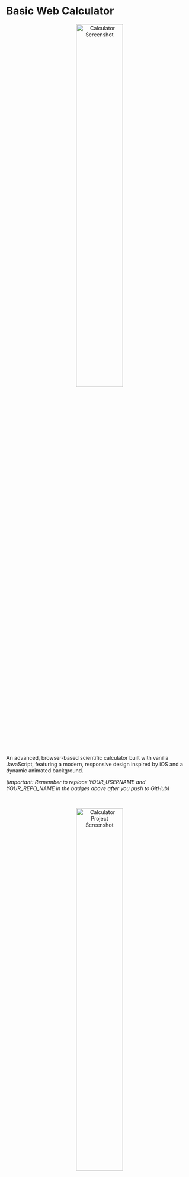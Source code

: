 # Basic Web Calculator

<p align="center">
  <img src="https-your-screenshot-url.png" alt="Calculator Screenshot" width="50%">
  <br>
  
</p>

An advanced, browser-based scientific calculator built with vanilla JavaScript, featuring a modern, responsive design inspired by iOS and a dynamic animated background.

*(Important: Remember to replace YOUR_USERNAME and YOUR_REPO_NAME in the badges above after you push to GitHub)*

<br>

<p align="center">
  <img width="50%" alt="Calculator Project Screenshot" src="https://github.com/user-attachments/assets/41796dab-db49-4cf9-8999-eaf90695e360" />
  <br>
  <em>The final calculator interface.</em>
</p>

---

## Key Features

-   **Scientific & Standard Operations:** Performs basic arithmetic as well as scientific functions like square root, powers, percentages, and pi.
-   **Accurate Calculations:** Uses the `math.js` library to correctly handle the order of operations (BODMAS/BIDMAS) for complex expressions.
-   **Modern UI/UX:** A clean, iPhone-inspired design with a dynamic, animated gradient background and a digital-style display font.
-   **Responsive Design:** The interface is fully responsive and optimized for both desktop and mobile devices.
-   **Error Handling:** Gracefully handles invalid inputs and mathematical errors (e.g., division by zero) by displaying an "Error" message.

## Technology Stack

-   **HTML5:** For the semantic structure of the calculator.
-   **CSS3:** For the custom styling, grid layout, and the animated background.
-   **Vanilla JavaScript (ESM):** For all core functionality, including event handling and DOM manipulation.
-   **Math.js Library:** Integrated to provide a robust and safe engine for evaluating mathematical expressions.

## How to Run

1.  Clone or download the repository.
2.  Open the `index.html` file in any modern web browser.